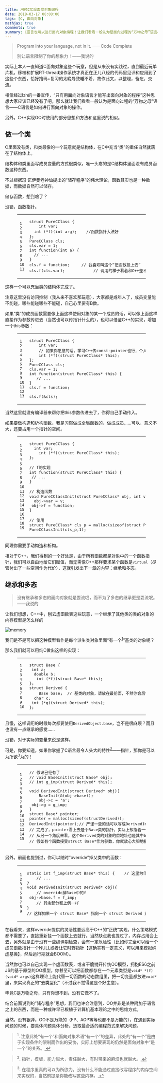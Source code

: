 ```yaml
---
title: 用纯C实现面向对象编程
date: 2018-03-17 00:00:00
tags: [C, 面向对象]
mathjax: true
comments: true
summary: C语言也可以进行面向对象编程！让我们看看一般认为是面向过程的“万物之母”语言——C语言是如何进行面向对象的操作。
---
```

<blockquote>
<p>Program into your language, not in it. ——Code Complete</p>
<p>别让语言限制了你的想象力！——我说的</p>
</blockquote>
<p>实际上本人一直知道C面向对象这些个玩意，但是从来没有实践过，直到最近玩单片机，移植和扩展RT-thread操作系统才真正在正儿八经的代码里见识和应用到了这些个东西，恰好撸码+复习的太晚导致睡不着，故作此文，以整理，备忘，交流。</p>
<p>相信经过lzh的一番宣传，“只有用面向对象语言才能写出面向对象的程序”这种思想大家应该已经没有了吧，那么就让我们看看一般认为是面向过程的“万物之母”语言——C语言是如何进行面向对象的操作。</p>
<p>另外，C++实现OO时使用的部分思想和方法和这里说的相似。</p>
<h2 id="做一个类"><a class="headerlink" href="#做一个类" title="做一个类"></a>做一个类</h2><p>C里面没有类，和类最像的一个玩意就是结构体，在C中充当“类”的重任自然就落在了结构体上。</p>
<p>结构体和类里面写成员变量的方式很类似，唯一头疼的是C结构体里面没有成员函数这种东西。</p>
<p>不过根据冯·诺伊曼老神仙提出的“储存程序”的伟大理论，函数其实也是一种数据，而数据自然可以储存。</p>
<p>储存函数，想到啥了？</p>
<p>没错，函数指针。</p>
<figure class="highlight c"><table><tr><td class="gutter"><pre><span class="line">1</span><br/><span class="line">2</span><br/><span class="line">3</span><br/><span class="line">4</span><br/><span class="line">5</span><br/><span class="line">6</span><br/><span class="line">7</span><br/><span class="line">8</span><br/><span class="line">9</span><br/><span class="line">10</span><br/><span class="line">11</span><br/></pre></td><td class="code"><pre><span class="line"><span class="class"><span class="keyword">struct</span> <span class="title">PureCClass</span> {</span></span><br/><span class="line">    <span class="keyword">int</span> var;</span><br/><span class="line">	<span class="keyword">int</span> (*f)(<span class="keyword">int</span> arg);	<span class="comment">//函数指针大法好</span></span><br/><span class="line">};</span><br/><span class="line">PureCClass cls;</span><br/><span class="line">cls.var = <span class="number">1</span>;</span><br/><span class="line"><span class="function"><span class="keyword">int</span> <span class="title">function</span><span class="params">(<span class="keyword">int</span> a)</span> </span>{</span><br/><span class="line">	<span class="comment">// ...</span></span><br/><span class="line">}</span><br/><span class="line">cls.f = function;		<span class="comment">// 我喜欢叫这个“把函数挂上去”</span></span><br/><span class="line">cls.f(cls.var);			<span class="comment">// 调用的样子看着和C++差不多吧😄</span></span><br/></pre></td></tr></table></figure>
<p>这样一个可以充当类的结构体完成了。</p>
<p>注意这里没有访问控制（我从来不喜欢那玩意），大家都是成年人了，成员变量能不能碰，哪些能碰哪些不能碰，自己心里要有B数。</p>
<p>如果“类”的成员函数需要像上面这样使用对象的某一个成员的话，可以像上面这样直接作为参数传进去（当然也可以传指针什么的），也可以借鉴C++的实现，增加一个this参数：</p>
<figure class="highlight c"><table><tr><td class="gutter"><pre><span class="line">1</span><br/><span class="line">2</span><br/><span class="line">3</span><br/><span class="line">4</span><br/><span class="line">5</span><br/><span class="line">6</span><br/><span class="line">7</span><br/><span class="line">8</span><br/><span class="line">9</span><br/><span class="line">10</span><br/><span class="line">11</span><br/><span class="line">12</span><br/><span class="line">13</span><br/></pre></td><td class="code"><pre><span class="line"><span class="class"><span class="keyword">struct</span> <span class="title">PureCClass</span> {</span></span><br/><span class="line">    <span class="keyword">int</span> var;</span><br/><span class="line">    <span class="comment">// 如果你愿意的话，学习C++传const-pointer也行，个人觉得没什么意义。</span></span><br/><span class="line">    <span class="keyword">int</span> (*f)(struct PureCClass* <span class="keyword">this</span>);</span><br/><span class="line">};</span><br/><span class="line">PureCClass cls;</span><br/><span class="line">cls.var = <span class="number">1</span>;</span><br/><span class="line"><span class="function"><span class="keyword">int</span> <span class="title">function</span><span class="params">(struct PureCClass* <span class="keyword">this</span>)</span> </span>{</span><br/><span class="line">	<span class="comment">// ...</span></span><br/><span class="line">}</span><br/><span class="line">cls.f = function;</span><br/><span class="line"></span><br/><span class="line">cls.f(&amp;cls);</span><br/></pre></td></tr></table></figure>
<p>当然这里就没有编译器来帮你把this参数传进去了，你得自己手动传入。</p>
<p>如果要做构造和析构函数，我是习惯做成全局函数的，做成成员……可以，意义不大，还要占用一个指针的空间。</p>
<figure class="highlight c"><table><tr><td class="gutter"><pre><span class="line">1</span><br/><span class="line">2</span><br/><span class="line">3</span><br/><span class="line">4</span><br/><span class="line">5</span><br/><span class="line">6</span><br/><span class="line">7</span><br/><span class="line">8</span><br/><span class="line">9</span><br/><span class="line">10</span><br/><span class="line">11</span><br/><span class="line">12</span><br/><span class="line">13</span><br/><span class="line">14</span><br/><span class="line">15</span><br/><span class="line">16</span><br/><span class="line">17</span><br/><span class="line">18</span><br/><span class="line">19</span><br/></pre></td><td class="code"><pre><span class="line"><span class="class"><span class="keyword">struct</span> <span class="title">PureCClass</span> {</span></span><br/><span class="line">	<span class="keyword">int</span> var;</span><br/><span class="line">	<span class="keyword">int</span> (*f)(struct PureCClass* <span class="keyword">this</span>);</span><br/><span class="line">};</span><br/><span class="line"></span><br/><span class="line"><span class="comment">// f的实现</span></span><br/><span class="line"><span class="function"><span class="keyword">int</span> <span class="title">function</span><span class="params">(struct PureCClass* <span class="keyword">this</span>)</span> </span>{</span><br/><span class="line">	<span class="comment">// ...</span></span><br/><span class="line">}</span><br/><span class="line"></span><br/><span class="line"><span class="comment">// 构造函数</span></span><br/><span class="line"><span class="function"><span class="keyword">void</span> <span class="title">PureCClassInit</span><span class="params">(struct PureCClass* obj, <span class="keyword">int</span> v)</span> </span>{</span><br/><span class="line">	obj-&gt;var = v;</span><br/><span class="line">	obj-&gt;f = function;</span><br/><span class="line">}</span><br/><span class="line"></span><br/><span class="line"><span class="comment">// 使用</span></span><br/><span class="line"><span class="class"><span class="keyword">struct</span> <span class="title">PureCClass</span>* <span class="title">cls_p</span> = <span class="title">malloc</span>(<span class="title">sizeof</span>(<span class="title">struct</span> <span class="title">PureCClass</span>));</span></span><br/><span class="line">PureCClassInit(cls_p,<span class="number">1</span>);</span><br/></pre></td></tr></table></figure>
<p>同理你需要手动构造和析构。</p>
<p>相对于C++，我们得到的一个好处是，由于所有函数都是对象中的一个函数指针，我们可以自由地给它们赋值，而无需像C++那样要求某个函数是<code>virtual</code>（尽管付出了一些空间作为代价），这就引发出下一章的内容：继承和多态。</p>
<h2 id="继承和多态"><a class="headerlink" href="#继承和多态" title="继承和多态"></a>继承和多态</h2><blockquote>
<p>没有继承和多态的面向对象就是耍流氓，而不为了多态的继承更是耍流氓。——我说的</p>
</blockquote>
<p>让我们想想，C++中，刨去虚函数表这些玩意，一个继承了其他类的类的对象的内存模型是怎么样的</p>
<p><img alt="memory" src="./memory.png"/></p>
<p>我们是不是可以把这种模型看作是每个派生类对象里面“有一个<sup><a href="#fn_1" id="reffn_1">1</a></sup>”基类的对象呢？</p>
<p>那么我们就可以用纯C做出这样的实现：</p>
<figure class="highlight c"><table><tr><td class="gutter"><pre><span class="line">1</span><br/><span class="line">2</span><br/><span class="line">3</span><br/><span class="line">4</span><br/><span class="line">5</span><br/><span class="line">6</span><br/><span class="line">7</span><br/><span class="line">8</span><br/><span class="line">9</span><br/><span class="line">10</span><br/></pre></td><td class="code"><pre><span class="line"><span class="class"><span class="keyword">struct</span> <span class="title">Base</span> {</span></span><br/><span class="line">	<span class="keyword">int</span> a;</span><br/><span class="line">	<span class="keyword">double</span> b;</span><br/><span class="line">	<span class="keyword">int</span> (*f)(struct Base* <span class="keyword">this</span>);</span><br/><span class="line">};</span><br/><span class="line"><span class="class"><span class="keyword">struct</span> <span class="title">Derived</span> {</span></span><br/><span class="line">	Base base;  <span class="comment">// 基类的对象，请放在最前面，不然你会后悔的   </span></span><br/><span class="line">	<span class="keyword">char</span> c;</span><br/><span class="line">	<span class="keyword">int</span> (*g)(struct Derived* <span class="keyword">this</span>);</span><br/><span class="line">};</span><br/></pre></td></tr></table></figure>
<p>且慢，这样调用的时候每次都要使用<code>DerivedObject.base</code>，岂不是很麻烦？而且也没有一点继承的感觉……</p>
<p>没错，对于实际的变量来说是这样。</p>
<p>可是，你要知道，如果你掌握了C语言最令人头大的特性<sup><a href="#fn_2" id="reffn_2">2</a></sup>——指针，那你是可以为所欲<sup><a href="#fn_3" id="reffn_3">3</a></sup>为的！</p>
<figure class="highlight c"><table><tr><td class="gutter"><pre><span class="line">1</span><br/><span class="line">2</span><br/><span class="line">3</span><br/><span class="line">4</span><br/><span class="line">5</span><br/><span class="line">6</span><br/><span class="line">7</span><br/><span class="line">8</span><br/><span class="line">9</span><br/><span class="line">10</span><br/><span class="line">11</span><br/><span class="line">12</span><br/><span class="line">13</span><br/><span class="line">14</span><br/><span class="line">15</span><br/></pre></td><td class="code"><pre><span class="line"><span class="comment">// 假设已经有了</span></span><br/><span class="line"><span class="comment">// void BaseInit(struct Base* obj);</span></span><br/><span class="line"><span class="comment">// int g_imp(struct Derived* this);</span></span><br/><span class="line"></span><br/><span class="line"><span class="function"><span class="keyword">void</span> <span class="title">DerivedInit</span><span class="params">(struct Derived* obj)</span></span>{ </span><br/><span class="line">    BaseInit(&amp;(obj-&gt;base));</span><br/><span class="line">	obj-&gt;c = <span class="string">'a'</span>;</span><br/><span class="line">	obj-&gt;g = g_imp;</span><br/><span class="line">}</span><br/><span class="line"><span class="class"><span class="keyword">struct</span> <span class="title">Base</span>* <span class="title">pointer</span>;</span></span><br/><span class="line">pointer = <span class="built_in">malloc</span>(<span class="keyword">sizeof</span>(structDerived));</span><br/><span class="line">DerivedInit(pointer);<span class="comment">// 严谨一些的话可以写成DerivedInit((struct Derived*)pointer);</span></span><br/><span class="line"><span class="comment">// 完成了，pointer看上去是个Base类的指针，实际上却指着一个Derived类的对象</span></span><br/><span class="line"><span class="comment">// 从另一个角度来看，这个Derived类的对象的首地址也是其中base的首地址，故pointer所指的也确实是base这个Base类的对象！</span></span><br/><span class="line"><span class="comment">// 假如有个函数接受struct Base*作为参数，你就放心大胆地把这个pointer传进去吧，啥问题都不会有</span></span><br/></pre></td></tr></table></figure>
<p>另外，前面也提到过，你可以随时“override”掉父类中的函数：</p>
<figure class="highlight c"><table><tr><td class="gutter"><pre><span class="line">1</span><br/><span class="line">2</span><br/><span class="line">3</span><br/><span class="line">4</span><br/><span class="line">5</span><br/><span class="line">6</span><br/><span class="line">7</span><br/><span class="line">8</span><br/><span class="line">9</span><br/></pre></td><td class="code"><pre><span class="line"><span class="function"><span class="keyword">static</span> <span class="keyword">int</span> <span class="title">f_imp</span><span class="params">(struct Base* <span class="keyword">this</span>)</span> </span>{	<span class="comment">// 这里为什么最好加上static，自己去查</span></span><br/><span class="line">    <span class="comment">// ...</span></span><br/><span class="line">}</span><br/><span class="line"><span class="function"><span class="keyword">void</span> <span class="title">DerivedInit</span><span class="params">(struct Derived* obj)</span></span>{</span><br/><span class="line">	<span class="comment">// override掉Base中的f</span></span><br/><span class="line">	obj-&gt;base.f = f_imp;  </span><br/><span class="line">    <span class="comment">// 其余部分和上例一样</span></span><br/><span class="line">}</span><br/><span class="line"><span class="comment">// 这样如果一个 struct Base* 指向一个 struct Derived 对象，然后调用其f成员函数，则调用的是 f_imp，而不是 BaseInit 中给的函数</span></span><br/></pre></td></tr></table></figure>
<p>在我看来，这样override提供的灵活性要远高于C++的“正统”实现，什么策略模式都不需要了，直接重新挂一个函数上去就行。当然缺点我也提过了，内存占用会上去，另外就是由于没有一些编译期检查，会有一定危险性（比如你完全可以给一个成员函数指针一个NULL或者让它时野指针【这确实有一定意义，可以用来模拟纯虚基类】，然后运行期就会BOOM）。</p>
<p>当然你也可以自己实现一个虚函数表，或者干脆抛开传统OO模型，拥抱ES6之前JS的基于原型的OO模型。你甚至可以把函数都存在一个元素类型是<code>void* *(f)(void* args)</code>这样理论上能代替一切函数的动态数组里，把一切变量都放进<code>void*</code>里，来实现真正的“去类型化”（不过我不觉得这是个好主意）。</p>
<p>毕竟C是万物之母，只有你想不到，没有它做不了。</p>
<p>结合前面说到的“储存程序”思想，我们也许会注意到，OO并非是某种附加于语言之上的东西，而是一种或许早已根植于计算机基本理论之中的思维方式。</p>
<p>当然，没有银弹，OO不是万能的（FP、AOP等等也都不是万能的），在遇到实际问题的时候，要具体问题具体分析，选取最合适的编程范式来解决问题。</p>
<blockquote id="fn_1">
<sup>1</sup>. 注意此处“有一个”和面向对象术语“有一个”的差异，此处的“有一个”是由于实现条件的限制而作出的妥协，实际上想要表现的仍然是面向对象中“是一个”的关系。<a href="#reffn_1" title="Jump back to footnote [1] in the text."> ↩</a>
</blockquote>
<blockquote id="fn_2">
<sup>2</sup>. 指针，模版，能力越大，责任越大，有时带来的麻烦也就越大。<a href="#reffn_2" title="Jump back to footnote [2] in the text."> ↩</a>
</blockquote>
<blockquote id="fn_3">
<sup>3</sup>. 在程序里真的可以为所欲为，没有什么不能通过直接改写程序的内存空间来实现的，当然前提是你能改写这些内存。<a href="#reffn_3" title="Jump back to footnote [3] in the text."> ↩</a>
</blockquote>

